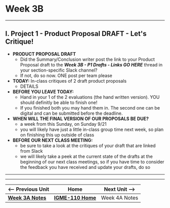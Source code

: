 # Week 3B

---

## I. Project 1 - Product Proposal DRAFT - Let's Critique!

- **PRODUCT PROPOSAL DRAFT**
  - Did the Summary/Conclusion writer post the link to your Product Proposal draft to the ***Week 3B - P1 Drafts - Links GO HERE*** thread in your section-specific Slack channel?
  - If not, do so now. ONE post per team please
- **TODAY:** In-class critiques of 2 draft product proposals
  - DETAILS
- **BEFORE YOU LEAVE TODAY:**
  - Hand in your 1 of the 2 evaluations (the hand written version). YOU should definitly be able to finish one! 
  - If you finished both you may hand them in. The second one can be digital and can be submitted before the deadline.
- **WHEN WILL THE FINAL VERSION OF OUR PROPOSALS BE DUE?**
  - a week from this Sunday, on Sunday 9/21
  - you will likely have just a little in-class group time next week, so plan on finishing this up outside of class
- **BEFORE OUR NEXT CLASS MEETING:**
  - be sure to take a look at the critiques of your draft that are linked from Slack
  - we will likely take a peek at the current state of the drafts at the beginning of our next class meetings, so if you have time to consider the feedback you have received and update your drafts, do so



---
---

| <-- Previous Unit | Home | Next Unit -->
| --- | --- | --- 
|   [**Week 3A Notes**](3A.md)  |  [**IGME-110 Home**](../) | Week 4A Notes
